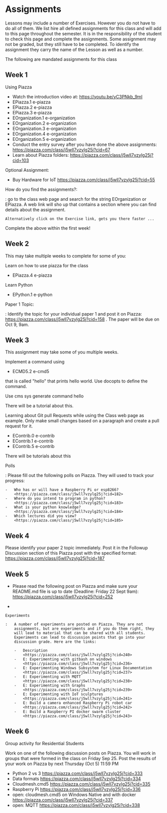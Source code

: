 Assignments
===========

Lessons may include a number of Exercises. However you do not have to do
all of them. We list hire all defined assignments for this class and
will add to this page throughout the semester. It is in the
responsibility of the student to check this page and complete the
assignments. Some assignment may not be graded, but they still have to
be completed. To identify the assignment they carry the name of the
Lesson as well as a number.

The following are mandated assignments for this class

Week 1
------

Using Piazza

-   Watch the introduction video at: <https://youtu.be/yC3PNkb_9mI>
-   EPiazza.1 e-piazza
-   EPiazza.2 e-piazza
-   EPiazza.3 e-piazza
-   EOrganization.1 e-organization
-   EOrganization.2 e-organization
-   EOrganization.3 e-organization
-   EOrganization.4 e-organization
-   EOrganization.5 e-organization
-   Conduct the entry survey after you have done the above assignments:
    <https://piazza.com/class/j5wll7vzylg25j?cid=67>
-   Learn about Piazza folders:
    <https://piazza.com/class/j5wll7vzylg25j?cid=103>

Optional Assignment:

-   Buy Hardware for IoT
    <https://piazza.com/class/j5wll7vzylg25j?cid=55>

How do you find the assignments?:

:   go to the class web page and search for the string EOrganization or
    EPiazza. A web link will sho up that contains a section where you
    can find details about the assignment.

    Alternatively click on the Exercise link, gets you there faster ...

Complete the above within the first week!

Week 2
------

This may take multiple weeks to complete for some of you:

Learn on how to use piazza for the class

-   EPiazza.4 e-piazza

Learn Python

-   EPython.1 e-python

Paper 1 Topic:

:   Identify the topic for your individual paper 1 and post it on
    Piazza: <https://piazza.com/class/j5wll7vzylg25j?cid=158> . The
    paper will be due on Oct 9, 9am.

Week 3
------

This assignment may take some of you multiple weeks.

Implement a command using

-   ECMD5.2 e-cmd5

that is called "hello" that prints hello world. Use docopts to define
the command.

Use cms sys generate command hello

There will be a tutorial about this.

Learning about Git pull Requests while using the Class web page as
example. Only make small changes based on a paragraph and create a pull
request for it.

-   EContrib.0 e-contrib
-   EContrib.1 e-contrib
-   EContrib.5 e-contrib

There will be tutorials about this

Polls

:   Please fill out the following polls on Piazza. They will used to
    track your progress:

    -   Who has or will have a Raspberry Pi or esp8266?
        <https://piazza.com/class/j5wll7vzylg25j?cid=182>
    -   Where do you intend to program in python?
        <https://piazza.com/class/j5wll7vzylg25j?cid=183>
    -   What is your python knowledge?
        <https://piazza.com/class/j5wll7vzylg25j?cid=184>
    -   Which lectures did you view?
        <https://piazza.com/class/j5wll7vzylg25j?cid=185>

Week 4
------

Please identify your paper 2 topic immediately. Post it in the Followup
Discussion section of this Piazza post with the specified format:
<https://piazza.com/class/j5wll7vzylg25j?cid=187>

Week 5
------

-   Please read the following post on Piazza and make sure your
    README.md file is up to date (Deadline: Friday 22 Sept 9am):
    <https://piazza.com/class/j5wll7vzylg25j?cid=252>

-   

    Experiments

    :   A number of experiments are posted on Piazza. They are not
        assignments, but are experiments and if you do them right, they
        will lead to material that can be shared with all students.
        Experiments can lead to discussion points that go into your
        discussion grade. Here are the links:

        -   Description
            <https://piazza.com/class/j5wll7vzylg25j?cid=240>
        -   E: Experimenting with gitbash on windows
            <https://piazza.com/class/j5wll7vzylg25j?cid=236>
        -   E: Experimenting Windows Subsystem for Linux Documentation
            <https://piazza.com/class/j5wll7vzylg25j?cid=237>
        -   E: Experimenting with MQTT
            <https://piazza.com/class/j5wll7vzylg25j?cid=238>
        -   E: Experimenting with Graphs
            <https://piazza.com/class/j5wll7vzylg25j?cid=239>
        -   E: Experimenting with IoT sculptures
            <https://piazza.com/class/j5wll7vzylg25j?cid=241>
        -   E: Build a camera enhanced Raspberry Pi robot car
            <https://piazza.com/class/j5wll7vzylg25j?cid=242>
        -   E: Build a Raspberry PI docker swarm cluster
            <https://piazza.com/class/j5wll7vzylg25j?cid=243>

Week 6
------

Group activity for Residential Students

Work on one of the following discussion posts on Piazza. You will work
in groups that were formed in the class on Friday Sep 25. Post the
results of your work on Piazza by next Thursday (Oct 5) 11:59 PM

-   Python 2 vs 3 <https://piazza.com/class/j5wll7vzylg25j?cid=333>
-   Data formats <https://piazza.com/class/j5wll7vzylg25j?cid=334>
-   Cloudmesh.cmd5 <https://piazza.com/class/j5wll7vzylg25j?cid=335>
-   Raspberry Pi <https://piazza.com/class/j5wll7vzylg25j?cid=336>
-   open: cloudmesh.cmd5 on Windows Native and with docker
    <https://piazza.com/class/j5wll7vzylg25j?cid=337>
-   open: MQTT <https://piazza.com/class/j5wll7vzylg25j?cid=338>
